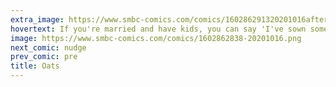 ```yaml
---
extra_image: https://www.smbc-comics.com/comics/160286291320201016after.png
hovertext: If you're married and have kids, you can say 'I've sown some domesticated oats.'
image: https://www.smbc-comics.com/comics/1602862838-20201016.png
next_comic: nudge
prev_comic: pre
title: Oats
---
```


